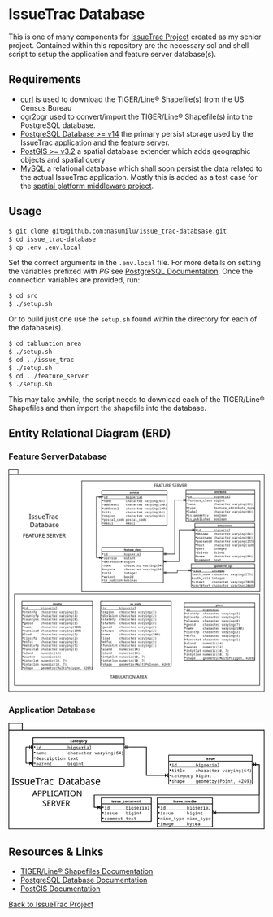 # IssueTrac Database

This is one of many components for [IssueTrac Project](https://github.com/nasumilu/issue-trac) created as my senior 
project. Contained within this repository are the necessary sql and shell script to setup the application and 
feature server database(s). 

## Requirements

- [curl](https://man7.org/linux/man-pages/man1/curl.1.html) is used to download the TIGER/Line&reg; Shapefile(s) from 
  the US Census Bureau
- [ogr2ogr](https://gdal.org/programs/ogr2ogr.html) used to convert/import the TIGER/Line&reg; Shapefile(s) into the 
  PostgreSQL database.
- [PostgreSQL Database >= v14](https://www.postgresql.org/) the primary persist storage used by the IssueTrac application
  and the feature server. 
- [PostGIS >= v3.2](https://postgis.net/) a spatial database extender which adds geographic objects and spatial query
- [MySQL](https://www.mysql.com/) a relational database which shall soon persist the data related to the actual IssueTrac
application. Mostly this is added as a test case for the [spatial platform middleware project](https://github.com/nasumilu/spatial-platform).

## Usage

```shell
$ git clone git@github.com:nasumilu/issue_trac-databsase.git
$ cd issue_trac-database
$ cp .env .env.local
```

Set the correct arguments in the `.env.local` file. For more details on setting the variables prefixed with _PG_ see
[PostgreSQL Documentation](https://www.postgresql.org/docs/current/libpq-envars.html). Once the connection variables
are provided, run:

```shell
$ cd src
$ ./setup.sh
```

Or to build just one use the `setup.sh` found within the directory for each of the database(s).

```shell
$ cd tabluation_area
$ ./setup.sh
$ cd ../issue_trac
$ ./setup.sh
$ cd ../feature_server
$ ./setup.sh
```

This may take awhile, the script needs to download each of the TIGER/Line&reg; Shapefiles and then import the shapefile
into the database.

## Entity Relational Diagram (ERD)

### Feature ServerDatabase

![Feature Server ERD](dist/feature_server/erd.png)

### Application Database

![IssueTrac ERD](dist/issue_trac/erd.png)

## Resources & Links

- [TIGER/Line&reg; Shapefiles Documentation](https://www.census.gov/programs-surveys/geography/technical-documentation/complete-technical-documentation/tiger-geo-line.2022.html)
- [PostgreSQL Database Documentation](https://www.postgresql.org/docs/)
- [PostGIS Documentation](https://postgis.net/documentation/)

[Back to IssueTrac Project](https://github.com/nasumilu/issue-trac)